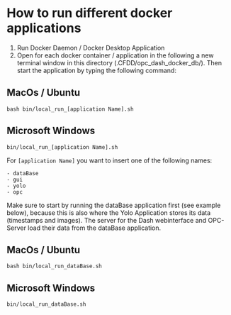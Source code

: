 # How to run different docker applications

1. Run Docker Daemon / Docker Desktop Application
2. Open for each docker container / application in the following a new terminal window in this directory (.CFDD/opc_dash_docker_db/). Then start the application by typing the following command:

## MacOs / Ubuntu
```
bash bin/local_run_[application Name].sh
```
## Microsoft Windows
```
bin/local_run_[application Name].sh
```

For ```[application Name]``` you want to insert one of the following names:

    - dataBase
    - gui
    - yolo
    - opc

Make sure to start by running the dataBase application first (see example below), because this is also where the Yolo Application stores its data (timestamps and images). The server for the Dash webinterface and OPC-Server load their data from the dataBase application.
## MacOs / Ubuntu
```
bash bin/local_run_dataBase.sh
```
## Microsoft Windows
```
bin/local_run_dataBase.sh
```